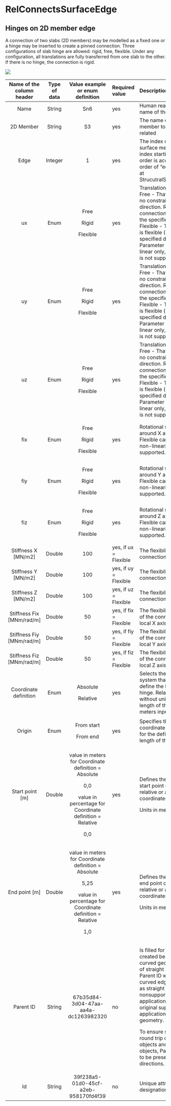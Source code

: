 # RelConnectsSurfaceEdge

## Hinges on 2D member edge

A connection of two slabs \(2D members\) may be modelled as a fixed one or a hinge may be inserted to create a pinned connection. Three configurations of slab hinge are allowed: rigid, free, flexible. Under any configuration, all translations are fully transferred from one slab to the other. If there is no hinge, the connection is rigid.

![](../.gitbook/assets/23_relconnectssurfaceedge.png)

<table>
  <thead>
    <tr>
      <th style="text-align:center">Name of the column header</th>
      <th style="text-align:center">Type of data</th>
      <th style="text-align:center">Value example or enum definition</th>
      <th style="text-align:left">Required value</th>
      <th style="text-align:left">Description</th>
    </tr>
  </thead>
  <tbody>
    <tr>
      <td style="text-align:center">Name</td>
      <td style="text-align:center">String</td>
      <td style="text-align:center">Sn6</td>
      <td style="text-align:left">yes</td>
      <td style="text-align:left">Human readable unique name of the support</td>
    </tr>
    <tr>
      <td style="text-align:center">2D Member</td>
      <td style="text-align:center">String</td>
      <td style="text-align:center">S3</td>
      <td style="text-align:left">yes</td>
      <td style="text-align:left">The name of the surface member to which is hinge related</td>
    </tr>
    <tr>
      <td style="text-align:center">Edge</td>
      <td style="text-align:center">Integer</td>
      <td style="text-align:center">1</td>
      <td style="text-align:left">yes</td>
      <td style="text-align:left">The index of edge of the surface member. The index starting with 0. The
        order is according to order of &#x201C;edges&#x201D; property at StrucutralSurfaceMember.</td>
    </tr>
    <tr>
      <td style="text-align:center">ux</td>
      <td style="text-align:center">Enum</td>
      <td style="text-align:center">
        <p>Free</p>
        <p></p>
        <p>Rigid</p>
        <p></p>
        <p>Flexible</p>
      </td>
      <td style="text-align:left">yes</td>
      <td style="text-align:left">Translation in X direction. Free - That is it imposes no constraint in
        the direction. Rigid - The connection in fully rigid in the specified direction.
        Flexible - The connection is flexible (elastic) in the specified direction.
        Parameter Flexible can be linear only, non-linearity is not supported.</td>
    </tr>
    <tr>
      <td style="text-align:center">uy</td>
      <td style="text-align:center">Enum</td>
      <td style="text-align:center">
        <p>Free</p>
        <p></p>
        <p>Rigid</p>
        <p></p>
        <p>Flexible</p>
      </td>
      <td style="text-align:left">yes</td>
      <td style="text-align:left">Translation in Y direction. Free - That is it imposes no constraint in
        the direction. Rigid - The connection in fully rigid in the specified direction.
        Flexible - The connection is flexible (elastic) in the specified direction.
        Parameter Flexible can be linear only, non-linearity is not supported.</td>
    </tr>
    <tr>
      <td style="text-align:center">uz</td>
      <td style="text-align:center">Enum</td>
      <td style="text-align:center">
        <p>Free</p>
        <p></p>
        <p>Rigid</p>
        <p></p>
        <p>Flexible</p>
      </td>
      <td style="text-align:left">yes</td>
      <td style="text-align:left">Translation in Z direction. Free - That is it imposes no constraint in
        the direction. Rigid - The connection in fully rigid in the specified direction.
        Flexible - The connection is flexible (elastic) in the specified direction.
        Parameter Flexible can be linear only, non-linearity is not supported.</td>
    </tr>
    <tr>
      <td style="text-align:center">fix</td>
      <td style="text-align:center">Enum</td>
      <td style="text-align:center">
        <p>Free</p>
        <p></p>
        <p>Rigid</p>
        <p></p>
        <p>Flexible</p>
      </td>
      <td style="text-align:left">yes</td>
      <td style="text-align:left">Rotational stiffness around X axis. Parameter Flexible can be linear only,
        non-linearity is not supported.</td>
    </tr>
    <tr>
      <td style="text-align:center">fiy</td>
      <td style="text-align:center">Enum</td>
      <td style="text-align:center">
        <p>Free</p>
        <p></p>
        <p>Rigid</p>
        <p></p>
        <p>Flexible</p>
      </td>
      <td style="text-align:left">yes</td>
      <td style="text-align:left">Rotational stiffness around Y axis. Parameter Flexible can be linear only,
        non-linearity is not supported.</td>
    </tr>
    <tr>
      <td style="text-align:center">fiz</td>
      <td style="text-align:center">Enum</td>
      <td style="text-align:center">
        <p>Free</p>
        <p></p>
        <p>Rigid</p>
        <p></p>
        <p>Flexible</p>
      </td>
      <td style="text-align:left">yes</td>
      <td style="text-align:left">Rotational stiffness around Z axis. Parameter Flexible can be linear only,
        non-linearity is not supported.</td>
    </tr>
    <tr>
      <td style="text-align:center">Stiffness X [MN/m2]</td>
      <td style="text-align:center">Double</td>
      <td style="text-align:center">100</td>
      <td style="text-align:left">yes, if ux = Flexible</td>
      <td style="text-align:left">The flexibility of the connection in X direction</td>
    </tr>
    <tr>
      <td style="text-align:center">Stiffness Y [MN/m2]</td>
      <td style="text-align:center">Double</td>
      <td style="text-align:center">100</td>
      <td style="text-align:left">yes, if uy = Flexible</td>
      <td style="text-align:left">The flexibility of the connection in Y direction</td>
    </tr>
    <tr>
      <td style="text-align:center">Stiffness Z [MN/m2]</td>
      <td style="text-align:center">Double</td>
      <td style="text-align:center">100</td>
      <td style="text-align:left">yes, if uz = Flexible</td>
      <td style="text-align:left">The flexibility of the connection in Z direction</td>
    </tr>
    <tr>
      <td style="text-align:center">Stiffness Fix [MNm/rad/m]</td>
      <td style="text-align:center">Double</td>
      <td style="text-align:center">50</td>
      <td style="text-align:left">yes, if fix = Flexible</td>
      <td style="text-align:left">The flexibility in rotation of the connection around local X axis</td>
    </tr>
    <tr>
      <td style="text-align:center">Stiffness Fiy [MNm/rad/m]</td>
      <td style="text-align:center">Double</td>
      <td style="text-align:center">50</td>
      <td style="text-align:left">yes, if fiy = Flexible</td>
      <td style="text-align:left">The flexibility in rotation of the connection around local Y axis</td>
    </tr>
    <tr>
      <td style="text-align:center">Stiffness Fiz [MNm/rad/m]</td>
      <td style="text-align:center">Double</td>
      <td style="text-align:center">50</td>
      <td style="text-align:left">yes, if fiz = Flexible</td>
      <td style="text-align:left">The flexibility in rotation of the connection around local Z axis</td>
    </tr>
    <tr>
      <td style="text-align:center">Coordinate definition</td>
      <td style="text-align:center">Enum</td>
      <td style="text-align:center">
        <p>Absolute</p>
        <p></p>
        <p>Relative</p>
      </td>
      <td style="text-align:left">yes</td>
      <td style="text-align:left">Selects the coordinate system that is used to define the length of the
        hinge. Relative means without units. To define length of the hinges in
        meters input absolute</td>
    </tr>
    <tr>
      <td style="text-align:center">Origin</td>
      <td style="text-align:center">Enum</td>
      <td style="text-align:center">
        <p>From start</p>
        <p></p>
        <p>From end</p>
      </td>
      <td style="text-align:left">yes</td>
      <td style="text-align:left">Specifies the origin of the coordinate system used for the definition
        of the length of the hinge</td>
    </tr>
    <tr>
      <td style="text-align:center">Start point [m]</td>
      <td style="text-align:center">Double</td>
      <td style="text-align:center">
        <p>value in meters for Coordinate definition = Absolute</p>
        <p>0,0</p>
        <p>value in percentage for Coordinate definition = Relative</p>
        <p>0,0</p>
      </td>
      <td style="text-align:left">yes</td>
      <td style="text-align:left">
        <p>Defines the position of the start point of the hinge in relative or absolute
          coordinates</p>
        <p>Units in meters [m]</p>
      </td>
    </tr>
    <tr>
      <td style="text-align:center">End point [m]</td>
      <td style="text-align:center">Double</td>
      <td style="text-align:center">
        <p>value in meters for Coordinate definition = Absolute</p>
        <p>5,25</p>
        <p>value in percentage for Coordinate definition = Relative</p>
        <p>1,0</p>
      </td>
      <td style="text-align:left">yes</td>
      <td style="text-align:left">
        <p>Defines the position of the end point of the hinge in relative or absolute
          coordinates</p>
        <p>Units in meters [m</p>
      </td>
    </tr>
    <tr>
      <td style="text-align:center">Parent ID</td>
      <td style="text-align:center">String</td>
      <td style="text-align:center">67b35d84-3d04-47aa-aa4a-dc1263982320</td>
      <td style="text-align:left">no</td>
      <td style="text-align:left">
        <p>Is filled for objects created be dividing curved geometry to series of
          straight line objects.
          <br />Parent ID will ensure that curved edge is imported as straight parts to
          nonsupporting application, and back to original supporting application
          as curved geometry.</p>
        <p>To ensure successful round trip of segmented objects and their related
          objects, Parent ID needs to be present in both directions.</p>
      </td>
    </tr>
    <tr>
      <td style="text-align:center">Id</td>
      <td style="text-align:center">String</td>
      <td style="text-align:center">39f238a5-01d0-45cf-a2eb-958170fd4f39</td>
      <td style="text-align:left">no</td>
      <td style="text-align:left">Unique attribute designation</td>
    </tr>
  </tbody>
</table>

